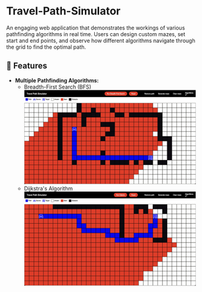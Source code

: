 # Travel-Path-Simulator
An engaging web application that demonstrates the workings of various pathfinding algorithms in real time. Users can design custom mazes, set start and end points, and observe how different algorithms navigate through the grid to find the optimal path.

## 🌟 Features

- **Multiple Pathfinding Algorithms:**
  - Breadth-First Search (BFS)
![ScreenShot](image1.jpeg)
  - Dijkstra's Algorithm 
![ScreenShot](image2.jpeg)
